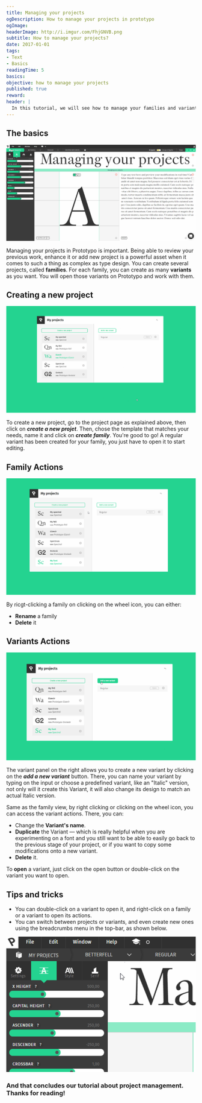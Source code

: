```yaml
---
title: Managing your projects
ogDescription: How to manage your projects in prototypo
ogImage:
headerImage: http://i.imgur.com/FhjGNVB.png
subtitle: How to manage your projects?
date: 2017-01-01
tags:
- Text
- Basics
readingTime: 5
basics:
objective: how to manage your projects
published: true
reward:
header: |
  In this tutorial, we will see how to manage your families and variants, as well as some quick shortcuts to improve your workflow.
---
```


## The basics

![Tutorial illustration](CollectionIntro.gif)

Managing your projects in Prototypo is important. Being able to review your previous work, enhance it or add new project is a powerful asset when it comes to such a thing as complex as type design.
You can create several projects, called **families**. For each family, you can create as many **variants** as you want. You will open those variants on Prototypo and work with them. 

## Creating a new project

![Creating a new family](createFont.gif)

To create a new project, go to the project page as explained above, then click on ***create a new projet***.
Then, chose the template that matches your needs, name it and click on ***create family***. You're good to go! A regular variant has been created for your family, you just have to open it to start editing.

## Family Actions

![Changing a family name](familyActions.gif)

By ricgt-clicking a family on clicking on the wheel icon, you can either:
* **Rename** a family
* **Delete** it

## Variants Actions

![Adding a variant](variantActions.gif)

The variant panel on the right allows you to create a new variant by clicking on the ***add a new variant*** button.
There, you can name your variant by typing on the input or choose a predefined variant, like an "Italic" version, not only will it create this Variant, it will also change its design to match an actual Italic version.

Same as the family view, by right clicking or clicking on the wheel icon, you can access the variant actions. There, you can:
* Change the **Variant's name**.
* **Duplicate** the Variant — which is really helpful when you are experimenting on a font and you still want to be able to easily go back to the previous stage of your project, or if you want to copy some modifications onto a new variant.
* **Delete** it.

To **open** a variant, just click on the open button or double-click on the variant you want to open.

## Tips and tricks

* You can double-click on a variant to open it, and right-click on a family or a variant to open its actions.
* You can switch between projects or variants, and even create new ones using the breadcrumbs menu in the top-bar, as shown below.

![Switching between variants](breadcrumbs.gif)

### And that concludes our tutorial about project management. Thanks for reading!
